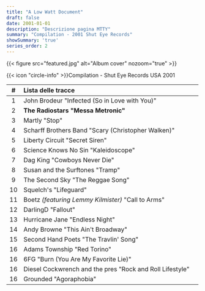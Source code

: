 ```yaml
---
title: "A Low Watt Document"
draft: false
date: 2001-01-01
description: "Descrizione pagina MTTY"
summary: "Compilation - 2001 Shut Eye Records"
showSummary: 'true'
series_order: 2
---
```


{{< figure
    src="featured.jpg"
    alt="Album cover"
    nozoom="true"
    >}}

{{< icon "circle-info" >}}Compilation - Shut Eye Records USA 2001

| #     | Lista delle tracce                                                   |               |
| :---: | :---                                                                 | :---          |
| 1     | John Brodeur "Infected (So in Love with You)"                        |               |
| 2     | **The Radiostars "Messa Metronic"**                                  |               |
| 3     | Martly "Stop"                                                        |               |
| 4     | Scharff Brothers Band "Scary (Christopher Walken)"                   |               |
| 5     | Liberty Circuit "Secret Siren"                                       |               |
| 6     | Science Knows No Sin "Kaleidoscope"                                  |               |
| 7     | Dag King "Cowboys Never Die"                                         |               |
| 8     | Susan and the Surftones "Tramp"                                      |               |
| 9     | The Second Sky "The Reggae Song"                                     |               |
| 10    | Squelch's "Lifeguard"                                                |               |
| 11    | Boetz *(featuring Lemmy Kilmister)* "Call to Arms"                   |               |
| 12    | DarlingD "Fallout"                                                   |               |
| 13    | Hurricane Jane "Endless Night"                                       |               |
| 14    | Andy Browne "This Ain't Broadway"                                    |               |
| 15    | Second Hand Poets "The Travlin' Song"                                |               |
| 16    | Adams Township "Red Torino"                                          |               |
| 16    | 6FG "Burn (You Are My Favorite Lie)"                                 |               |
| 16    | Diesel Cockwrench and the pres "Rock and Roll Lifestyle"             |               |
| 16    | Grounded "Agoraphobia"                                               |               |
